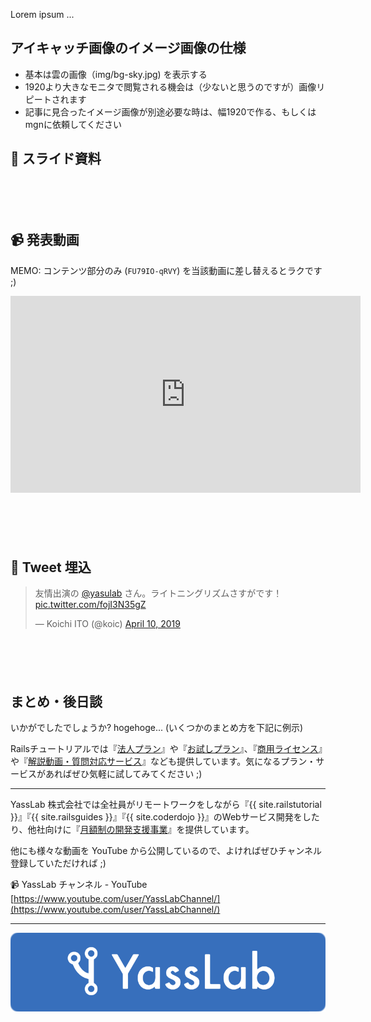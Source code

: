 Lorem ipsum ...

## アイキャッチ画像のイメージ画像の仕様

- 基本は雲の画像（img/bg-sky.jpg) を表示する
- 1920より大きなモニタで閲覧される機会は（少ないと思うのですが）画像リピートされます
- 記事に見合ったイメージ画像が別途必要な時は、幅1920で作る、もしくはmgnに依頼してください

## 📜 スライド資料

<div style="margin-bottom: 100px;">
  <script async class="speakerdeck-embed" data-id="ee19ff2514724ee2b345068cfd37581c" data-ratio="1.33333333333333" src="//speakerdeck.com/assets/embed.js"></script>
</div>

## 📹 発表動画

MEMO: コンテンツ部分のみ (`FU79IO-qRVY`) を当該動画に差し替えるとラクです ;)

<div class="video" style="margin-bottom: 100px;">
  <iframe width="560" height="315" src="https://www.youtube.com/embed/FU79IO-qRVY?rel=0&autoplay=0&showinfo=0&controls=1&fs=1&modestbranding=0" frameborder="0" allow="accelerometer; autoplay; encrypted-media; gyroscope; picture-in-picture" allowfullscreen></iframe>
</div>

## 🐣 Tweet 埋込

<div style="margin-bottom: 100px;">
<blockquote class="twitter-tweet" data-partner="tweetdeck"><p lang="ja" dir="ltr">友情出演の <a href="https://twitter.com/yasulab?ref_src=twsrc%5Etfw">@yasulab</a> さん。ライトニングリズムさすがです！ <a href="https://t.co/fojI3N35gZ">pic.twitter.com/fojI3N35gZ</a></p>&mdash; Koichi ITO (@koic) <a href="https://twitter.com/koic/status/1115946432316432384?ref_src=twsrc%5Etfw">April 10, 2019</a></blockquote>
<script async src="https://platform.twitter.com/widgets.js" charset="utf-8"></script>
</div>


## まとめ・後日談

いかがでしたでしょうか? hogehoge... (いくつかのまとめ方を下記に例示)

Railsチュートリアルでは『[法人プラン](https://railstutorial.jp/business)』や『[お試しプラン](https://railstutorial.jp/trial)』、『[商用ライセンス](https://railstutorial.jp/#license)』や『[解説動画・質問対応サービス](https://railstutorial.jp/#service)』なども提供しています。気になるプラン・サービスがあればぜひ気軽に試してみてください ;)

-----

YassLab 株式会社では全社員がリモートワークをしながら『{{ site.railstutorial }}』『{{ site.railsguides }}』『{{ site.coderdojo }}』のWebサービス開発をしたり、他社向けに『[月額制の開発支援事業](/ja/agile)』を提供しています。

他にも様々な動画を YouTube から公開しているので、よければぜひチャンネル登録していただければ ;)

📹 YassLab チャンネル - YouTube
[https://www.youtube.com/user/YassLabChannel/](https://www.youtube.com/user/YassLabChannel/)

-----

[![YassLab Inc.](/img/logos/800x200.png)](/)



